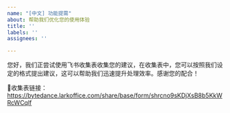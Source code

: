 ```yaml
---
name: "[中文] 功能提需"
about: 帮助我们优化您的使用体验
title: ''
labels: ''
assignees: ''

---
```


您好，我们正尝试使用飞书收集表收集您的建议，在收集表中，您可以按照我们设定的格式提出建议，这可以帮助我们迅速提升处理效率。感谢您的配合！

🔗收集表链接：https://bytedance.larkoffice.com/share/base/form/shrcno9sKDjXsB8b5KkWRcWCqlf
